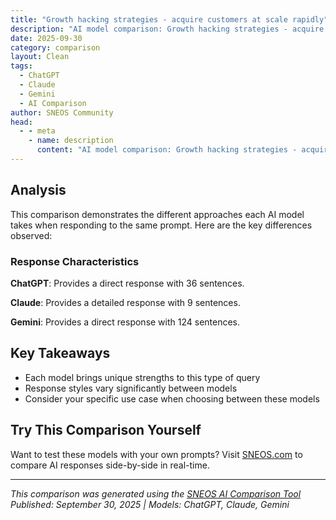 ```yaml
---
title: "Growth hacking strategies - acquire customers at scale rapidly"
description: "AI model comparison: Growth hacking strategies - acquire customers at scale rapidly..."
date: 2025-09-30
category: comparison
layout: Clean
tags:
  - ChatGPT
  - Claude
  - Gemini
  - AI Comparison
author: SNEOS Community
head:
  - - meta
    - name: description
      content: "AI model comparison: Growth hacking strategies - acquire customers at scale rapidly..."
---
```


<ChatComparison
  title="Growth hacking strategies - acquire customers at scale rapidly"
  prompt="Growth hacking strategies - acquire customers at scale rapidly"
  :responses='{
    "ChatGPT": "Certainly! Growth hacking focuses on rapid experimentation across marketing channels and product development to identify the most effective ways to grow a business quickly and cost-effectively. Here are several growth hacking strategies to acquire customers at scale rapidly:\n\n### 1. Leverage Viral Loops\n- **Referral Programs:** Encourage existing users to invite others by rewarding them (e.g., Dropbox\u2019s free storage for referrals).\n- **Social Sharing Incentives:** Make it easy for users to share their activity or achievements on social media.\n\n### 2. Content Marketing with SEO\n- **High-Quality, Targeted Content:** Create blog posts, videos, infographics to attract organic traffic.\n- **Optimize for Long-Tail Keywords:** Focus on less competitive keywords with intent-driven searches.\n- **Guest Posting:** Write for popular blogs in your niche to tap into their audience.\n\n### 3. Product-Led Growth (PLG)\n- **Freemium Model:** Offer a free tier that delivers value, enticing users to upgrade later.\n- **Self-Service Onboarding:** Design onboarding flows that reduce friction and increase activation.\n- **Use Behavioral Analytics:** Track user behavior to prompt upgrades and reduce churn.\n\n### 4. Paid Acquisition with Focus on ROI\n- **Targeted Ads:** Use platforms like Facebook, Google Ads, LinkedIn with precise targeting.\n- **Retargeting Campaigns:** Re-engage visitors who didn\u2019t convert the first time.\n- **Lookalike Audiences:** Find new potential customers resembling your best existing customers.\n\n### 5. Partnerships and Collaborations\n- **Co-Marketing:** Partner with complementary brands for joint campaigns.\n- **API Integrations:** Integrate with popular platforms to tap into their user bases.\n- **Influencer and Micro-Influencer Marketing:** Leverage trusted voices in your niche.\n\n### 6. Optimize Conversion Funnels\n- **A/B Testing:** Continuously test landing pages, CTAs, and sign-up flows.\n- **Reduce Friction:** Simplify forms, remove unnecessary steps.\n- **Use Social Proof:** Add testimonials, reviews, usage stats.\n\n### 7. Utilize Community Building\n- **Build a Tribe:** Create forums, groups, or communities around your product.\n- **Engage Actively:** Foster interaction and loyalty.\n- **Leverage User-Generated Content:** Encourage customers to create and share content about your product.\n\n### 8. Leverage Data and Automation\n- **Marketing Automation:** Use tools for email drip campaigns, segmentation.\n- **Personalization:** Tailor messaging based on user data.\n- **Analyze \u0026 Iterate:** Use analytics to identify high-performing channels and double down.\n\n---\n\nIf you want, I can provide detailed tactics or examples for any specific strategy above!",
    "Claude": "# Growth Hacking Strategies for Rapid Customer Acquisition\n\n## 1. Viral \u0026 Referral Mechanics\n\n### **Referral Programs**\n- **Double-sided incentives**: Reward both referrer and referee\n- **Progressive rewards**: Increase benefits with more referrals\n- **Time-sensitive bonuses**: Create urgency with limited-time multipliers\n- **Social proof**: Display referral leaderboards and success stories\n\n### **Viral Loops**\n- **Product-driven virality**: Built-in sharing features (Zoom invites, Slack workspaces)\n- **Content virality**: User-generated content that naturally spreads\n- **Network effects**: Product becomes more valuable with more users\n- **Gamification**: Challenges, badges, and competitions that encourage sharing\n\n## 2. Content-Driven Growth\n\n### **SEO at Scale**\n- **Programmatic SEO**: Auto-generate landing pages for long-tail keywords\n- **User-generated content**: Reviews, forums, Q\u0026A sections\n- **Content hubs**: Comprehensive resource centers targeting buyer keywords\n- **Featured snippets optimization**: Target question-based queries\n\n### **Viral Content Marketing**\n- **Interactive tools**: Calculators, assessments, generators\n- **Data-driven content**: Original research and industry reports\n- **Controversy marketing**: Take bold stances on industry topics\n- **Newsjacking**: Rapid response to trending topics\n\n## 3. Platform \u0026 Partnership Leverage\n\n### **Marketplace Strategy**\n- **App store optimization**: Maximize visibility on mobile platforms\n- **Third-party integrations**: Build on Shopify, Salesforce, etc.\n- **API-first approach**: Enable easy integrations for viral spread\n- **White-label solutions**: Let partners sell your product\n\n### **Strategic Partnerships**\n- **Cross-promotions**: Partner with complementary brands\n- **Affiliate programs**: Performance-based partner acquisition\n- **Co-marketing**: Joint webinars, content, and campaigns\n- **Integration partnerships**: Mutual customer referrals\n\n## 4. Conversion Optimization Tactics\n\n### **Landing Page Optimization**\n- **A/B testing**: Continuously test headlines, CTAs, layouts\n- **Personalization**: Dynamic content based on traffic source\n- **Social proof**: Testimonials, user counts, trust badges\n- **Urgency/scarcity**: Limited-time offers and stock counters\n\n### **Onboarding Optimization**\n- **Progressive profiling**: Collect user data gradually\n- **Quick wins**: Show immediate value in first session\n- **Activation metrics**: Identify and optimize for \u0022aha moments\u0022\n- **Behavioral triggers**: Email sequences based on user actions\n\n## 5. Paid Acquisition Strategies\n\n### **Performance Marketing**\n- **Lookalike audiences**: Scale successful customer segments\n- **Retargeting funnels**: Multi-touch attribution campaigns\n- **Influencer partnerships**: Micro-influencers for niche audiences\n- **Programmatic advertising**: Automated bidding and optimization\n\n### **Creative Acquisition**\n- **User-generated ads**: Customer testimonials and reviews\n- **Video testimonials**: High-converting social proof content\n- **Interactive ads**: Polls, quizzes, and playable experiences\n- **Sequential storytelling**: Multi-ad narrative campaigns\n\n## 6. Community-Driven Growth\n\n### **Community Building**\n- **Private communities**: Exclusive Slack/Discord groups\n- **User events**: Meetups, conferences, virtual gatherings\n- **Customer advocacy**: Turn users into brand ambassadors\n- **Educational content**: Workshops, certification programs\n\n### **Social Media Growth**\n- **Platform-native content**: Optimize for each platform\u0027s algorithm\n- **Employee advocacy**: Team members as brand ambassadors\n- **Live streaming**: Real-time engagement and community building\n- **Hashtag strategies**: Research and leverage trending topics\n\n## 7. Data-Driven Experimentation\n\n### **Growth Metrics Framework**\n- **North Star Metric**: Single metric that captures core value\n- **AARRR funnel**: Acquisition, Activation, Retention, Referral, Revenue\n- **Cohort analysis**: Track user behavior over time\n- **Attribution modeling**: Understand multi-touch customer journeys\n\n### **Rapid Testing Process**\n- **ICE framework**: Impact, Confidence, Ease scoring\n- **Minimum viable tests**: Quick experiments with clear hypotheses\n- **Statistical significance**: Proper sample sizes and testing duration\n- **Learning documentation**: Build institutional knowledge\n\n## 8. Emerging",
    "Gemini": "Okay, let\u0027s dive into growth hacking strategies to acquire customers at scale rapidly.  Growth hacking is all about finding unconventional, data-driven, and often low-cost ways to achieve rapid growth. It\u0027s a mindset focused on experimentation, learning, and scaling what works.\n\n**I. Foundational Principles (Before Diving into Tactics):**\n\n*   **Clear Understanding of Your Ideal Customer Profile (ICP):**  You *must* know who you\u0027re targeting.  Demographics, psychographics, needs, pain points, online behavior, where they hang out, what influences them, etc.  The more detailed the better. This informs every decision.\n*   **Defined Value Proposition:**  What unique benefit do you offer that solves a problem or fulfills a desire for your ICP?  This has to be crystal clear and compelling.\n*   **Funnel Awareness (AARRR - Pirate Metrics):** You need to track and optimize your funnel:\n    *   **Acquisition:** How are you getting people to your product/website?\n    *   **Activation:** What makes users have a \u0022wow\u0022 moment and start engaging?\n    *   **Retention:** How do you keep users coming back?\n    *   **Referral:** How do you turn users into advocates who bring in new customers?\n    *   **Revenue:** How are you monetizing your users?\n*   **Data-Driven Approach:** Track everything.  Use analytics tools (Google Analytics, Mixpanel, Amplitude, etc.) to measure the effectiveness of your efforts.  A/B test everything.\n*   **Iterative Mindset:** Growth hacking is about experimentation.  Try new things, analyze the results, and iterate based on what you learn. Fail fast, learn faster.\n*   **Scalability Focus:** Choose tactics that can be scaled efficiently. A one-off win is great, but a system for consistently acquiring customers is better.\n\n**II. Growth Hacking Strategies (Acquisition Focused):**\n\nHere are a range of strategies, broken down by category, with examples:\n\n**A. Content Marketing \u0026 SEO:**\n\n*   **SEO-Optimized Blog Content:**\n    *   **Long-tail keyword research:**  Find niche keywords with lower competition but relevant search volume.  Target specific user queries.\n    *   **Content Clustering (Topic Clusters):**  Create a central \u0022pillar\u0022 page covering a broad topic, then create related \u0022cluster\u0022 pages that dive deeper into subtopics and link back to the pillar page.  This improves SEO and establishes authority.\n    *   **Guest Blogging:**  Write articles for relevant industry blogs to reach a new audience and build backlinks.\n    *   **Repurposing Content:**  Turn blog posts into videos, infographics, podcasts, or social media snippets.\n    *   **Link Building:** Focus on quality backlinks from authoritative websites, not just quantity.  Consider broken link building (finding broken links on other sites and offering your content as a replacement).\n*   **Content Upgrades:** Offer valuable free resources (eBooks, templates, checklists) in exchange for email addresses within blog posts.\n*   **Interactive Content:** Quizzes, calculators, polls, assessments that generate leads and social shares.\n*   **Data-Driven Content:** Conduct original research and publish reports that attract media attention and backlinks.\n*   **SEO Audit:**  Ensure your site is optimized for search engines (site speed, mobile-friendliness, schema markup, etc.).\n\n**B. Social Media Marketing:**\n\n*   **Viral Contests and Giveaways:**  Create contests that require participants to share your content, follow your account, or tag friends.\n*   **Social Media Ads (Highly Targeted):**  Use demographic, interest, and behavioral targeting to reach your ideal customer on platforms like Facebook, Instagram, Twitter, LinkedIn, and TikTok. A/B test ad creatives and copy.\n*   **Influencer Marketing:**  Partner with relevant influencers to promote your product or service to their audience.  Micro-influencers can be very effective and more affordable.\n*   **Social Listening:**  Monitor social media for mentions of your brand, industry keywords, or competitor names.  Engage in conversations and provide helpful information.\n*   **User-Generated Content (UGC):**  Encourage users to create and share content about your product. Feature the best UGC on your social media channels.\n*   **Social Media Automation Tools:**  Use tools like Buffer, Hootsuite, or Sprout Social to schedule posts, track engagement, and manage multiple accounts.\n*   **Live Video:**  Use platforms like Facebook Live, Instagram Live, or YouTube Live to engage with your audience in real-time.  Host Q\u0026A sessions, product demos, or behind-the-scenes tours.\n*   **Community Building:**  Create a Facebook Group, Slack channel, or forum for your users to connect with each other and with your brand.\n\n**C. Email Marketing:**\n\n*   **Email List Building:**\n    *   **Website Pop-ups:**  Use targeted pop-ups to offer a lead magnet (e.g., a free eBook, discount code) in exchange for email addresses.  Don\u0027t be annoying!\n    *   **Landing Pages:**  Create dedicated landing pages for specific offers or campaigns and drive traffic to them from social media, ads, or email marketing.\n    *   **Contests and Giveaways:**  Collect email addresses as part of the entry process.\n*   **Automated Email Sequences:**\n    *   **Welcome Series:**  Nurture new subscribers with a series of emails that introduce your brand, highlight your value proposition, and encourage them to take action.\n    *   **Onboarding Sequence:**  Guide new users through the key features of your product and help them get the most out of it.\n    *   **Abandoned Cart Emails:**  Recover lost sales by sending automated emails to customers who have abandoned items in their shopping cart.\n    *   **Re-engagement Campaigns:**  Reach out to inactive subscribers with special offers or personalized content to encourage them to re-engage with your brand.\n*   **Personalized Email Marketing:**  Segment your email list and send targeted emails based on user behavior, demographics, or interests.\n*   **A/B Testing Email Subject Lines and Content:** Optimize your email campaigns for higher open rates and click-through rates.\n\n**D.  Referral Marketing:**\n\n*   **Incentivized Referral Programs:**  Reward users for referring new customers.  Offer discounts, free products, or cash rewards. (Examples: Dropbox, Airbnb, Uber)\n*   **Two-Sided Incentives:**  Reward both the referrer and the referee.\n*   **Viral Loops:**  Design your product so that users are naturally incentivized to share it with others. (Example: Hotmail\u0027s \u0022Get your free email at Hotmail\u0022 signature)\n*   **Easy Sharing:**  Make it easy for users to share your product or service with their friends and followers on social media.\n\n**E.  Partnerships \u0026 Integrations:**\n\n*   **Strategic Partnerships:**  Partner with complementary businesses to cross-promote each other\u0027s products or services.\n*   **Affiliate Marketing:**  Recruit affiliates to promote your product or service and pay them a commission on each sale.\n*   **Integrations:**  Integrate your product with other popular tools or platforms.  This can expand your reach and make your product more valuable.\n\n**F.  Product-Led Growth (PLG):**\n\n*   **Freemium Model:** Offer a free version of your product with limited features to attract new users. Upsell them to a paid plan for more features or usage.\n*   **Free Trial:** Offer a free trial of your product with all features enabled for a limited time.\n*   **Self-Serve Onboarding:**  Make it easy for new users to sign up and start using your product without requiring sales assistance.\n*   **Viral Product Features:**  Design your product so that it encourages users to invite others or share their creations.\n\n**G.  Community Engagement:**\n\n*   **Forums \u0026 Online Communities:** Participate in relevant online communities (Reddit, Quora, industry forums) to answer questions, share your expertise, and promote your product or service.  *Be helpful, not overly promotional.*\n*   **Events \u0026 Webinars:**  Host or sponsor industry events or webinars to reach a new audience and generate leads.\n*   **Public Speaking:**  Speak at industry conferences or meetups to establish yourself as an expert and promote your brand.\n\n**H. Paid Advertising (Beyond Social):**\n\n*   **Search Engine Marketing (SEM):**  Run paid ads on Google and other search engines to reach users who are actively searching for your product or service.\n*   **Display Advertising:**  Run display ads on websites and apps that are relevant to your target audience.  Retarget users who have visited your website.\n*   **Podcast Advertising:**  Advertise on podcasts that are popular with your target audience.\n\n**III. Growth Hacking Mindset: Experimentation and Tracking**\n\n*   **A/B Testing (Split Testing):**\n    *   **Landing Pages:** Test different headlines, calls to action, images, and layouts to optimize for conversions.\n    *   **Email Subject Lines:** Test different subject lines to improve open rates.\n    *   **Ad Creatives:** Test different ad images and copy to improve click-through rates.\n    *   **Pricing:** Test different pricing plans to find the optimal price point.\n*   **Data Analysis:**\n    *   **Track Key Metrics:**  Monitor your key metrics (e.g., website traffic, conversion rates, customer acquisition cost, customer lifetime value) to identify areas for improvement.\n    *   **Use Analytics Tools:**  Use tools like Google Analytics, Mixpanel, Amplitude, or Segment to track user behavior and identify trends.\n    *   **Create Dashboards:**  Create dashboards to visualize your key metrics and make it easier to identify patterns and anomalies.\n\n**IV.  Important Considerations and Cautions:**\n\n*   **Ethical Considerations:**  Avoid using spammy or manipulative tactics that could damage your brand reputation.  Focus on providing value to your users.\n*   **Long-Term Sustainability:**  Focus on building sustainable growth strategies that will continue to drive results over time.  Avoid relying on short-term hacks that could quickly become obsolete.\n*   **Legal Compliance:**  Ensure that your growth hacking strategies comply with all applicable laws and regulations (e.g., GDPR, CCPA).\n*   **Don\u0027t Spread Yourself Too Thin:** Pick 2-3 channels to start, master them, and then expand.  Trying to do everything at once will lead to mediocre results.\n*   **Focus on Activation \u0026 Retention:** Acquiring customers is only half the battle.  If you can\u0027t activate them and keep them engaged, your efforts will be wasted.\n\n**V.  Example Growth Hacking Campaigns:**\n\n*   **Dropbox:** Rewarded users with extra storage space for referring friends, creating a viral loop.\n*   **Hotmail:**  Included \u0022Get your free email at Hotmail\u0022 at the bottom of every email, turning users into marketers.\n*   **Airbnb:** Integrated with Craigslist to allow users to post listings to both platforms, massively increasing their reach.\n*   **Zapier:** Deeply integrated into hundreds of other SaaS products, allowing them to tap into existing user bases and build strong partnerships.\n\n**In Summary:**\n\nGrowth hacking is a continuous process of experimentation, analysis, and optimization. By focusing on data, being creative, and always looking for new ways to acquire customers, you can achieve rapid growth for your business. Remember to prioritize ethical practices and long-term sustainability. Good luck!\n"
  }'
  published-date="22:46"
/>

## Analysis

This comparison demonstrates the different approaches each AI model takes when responding to the same prompt. Here are the key differences observed:

### Response Characteristics

**ChatGPT**: Provides a direct response with 36 sentences. 

**Claude**: Provides a detailed response with 9 sentences. 

**Gemini**: Provides a direct response with 124 sentences. 

## Key Takeaways

- Each model brings unique strengths to this type of query
- Response styles vary significantly between models
- Consider your specific use case when choosing between these models

## Try This Comparison Yourself

Want to test these models with your own prompts? Visit [SNEOS.com](https://sneos.com) to compare AI responses side-by-side in real-time.

---

*This comparison was generated using the [SNEOS AI Comparison Tool](https://sneos.com)*
*Published: September 30, 2025 | Models: ChatGPT, Claude, Gemini*
